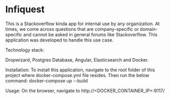 # Infiquest
This is a Stackoverflow kinda app for internal use by any organization.
At times, we come across questions that are company-specific or domain-specific and cannot be asked in general forums like Stackoverflow.
This application was developed to handle this use case. 

Technology stack:

Dropwizard, Postgres Database, Angular, Elasticsearch and Docker.

Installation:
To install this application, navigate to the root folder of this project where docker-compose.yml file resides.
Then run the below command:
docker-compose up --build

Usage:
On the browser, navigate to http://<DOCKER_CONTAINER_IP>:9117/